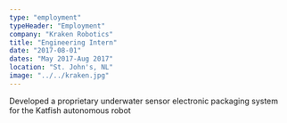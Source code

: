 ```yaml
---
type: "employment"
typeHeader: "Employment"
company: "Kraken Robotics"
title: "Engineering Intern"
date: "2017-08-01"
dates: "May 2017-Aug 2017"
location: "St. John's, NL"
image: "../../kraken.jpg"
---
```


Developed a proprietary underwater sensor electronic packaging system for the Katfish autonomous robot
